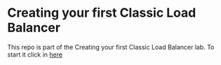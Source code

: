 Creating your first Classic Load Balancer
====================

This repo is part of the Creating your first Classic Load Balancer lab. To start it click in [here](https://cloudacademy.com/amazon-web-services/labs/creating-your-first-classic-load-balancer-49/)
